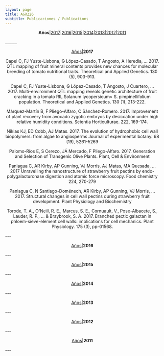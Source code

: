 ```yaml
---
layout: page
title: AGR226
subtitle: Publicaciones / Publications
---
```


<a id="Años"></a>

<center>
<p><b>Años</b>|<a href="#2017">2017</a>|<a href="#2016">2016</a>|<a href="#2015">2015</a>|<a href="#2014">2014</a>|<a href="#2013">2013</a>|<a href="#2012">2012</a>|<a href="#2011">2011</a></p>
</center>
______  
 
<a id="2017"></a>  
<center>
<p><a href="#Años">Años</a>|<b>2017</b></p>

<p>
Capel C, FJ Yuste-Lisbona, G López-Casado, T Angosto, A Heredia, … 2017. QTL mapping of fruit mineral contents provides new chances for molecular breeding of tomato nutritional traits. Theoretical and Applied Genetics. 130 (5), 903-913.

Capel C, FJ Yuste-Lisbona, G López-Casado, T Angosto, J Cuartero, … 2017. Multi-environment QTL mapping reveals genetic architecture of fruit cracking in a tomato RIL Solanum lycopersicum× S. pimpinellifolium population. Theoretical and Applied Genetics. 130 (1), 213-222.

Márquez-Martín B, F Pliego-Alfaro, C Sánchez-Romero. 2017. Improvement of plant recovery from avocado zygotic embryos by desiccation under high relative humidity conditions. Scientia Horticulturae. 222, 169-174.

Niklas KJ, ED Cobb, AJ Matas. 2017. The evolution of hydrophobic cell wall biopolymers: from algae to angiosperms Journal of experimental botany. 68 (19), 5261-5269

Palomo-Ríos E, S Cerezo, JÁ Mercado, F Pliego-Alfaro. 2017. Generation and Selection of Transgenic Olive Plants. Plant, Cell & Environment

Paniagua C, AR Kirby, AP Gunning, VJ Morris, AJ Matas, MA Quesada, … 2017 Unravelling the nanostructure of strawberry fruit pectins by endo-polygalacturonase digestion and atomic force microscopy. Food chemistry 224, 270-279

Paniagua C, N Santiago-Doménech, AR Kirby, AP Gunning, VJ Morris, … 2017. Structural changes in cell wall pectins during strawberry fruit development. Plant Physiology and Biochemistry

Torode, T. A., O'Neill, R. E., Marcus, S. E., Cornuault, V., Pose-Albacete, S., Lauder, R. P., ... & Braybrook, S. A. 2017. Branched pectic galactan in phloem-sieve-element cell walls: implications for cell mechanics. Plant Physiology. 175 (3), pp-01568.

</p>
</center>
---
<a id="2016"></a>  
<center>
<p><a href="#Años">Años</a>|<b>2016</b></p>
</center>
---
<a id="2015"></a>  
<center>
<p><a href="#Años">Años</a>|<b>2015</b></p>
</center>
---
<a id="2014"></a>  
<center>
<p><a href="#Años">Años</a>|<b>2014</b></p>
</center>
---
<a id="2013"></a>  
<center>
<p><a href="#Años">Años</a>|<b>2013</b></p>
</center>
---
<a id="2012"></a>  
<center>
<p><a href="#Años">Años</a>|<b>2012</b></p>
</center>
---
<a id="2011"></a>  
<center>
<p><a href="#Años">Años</a>|<b>2011</b></p>
</center>
---